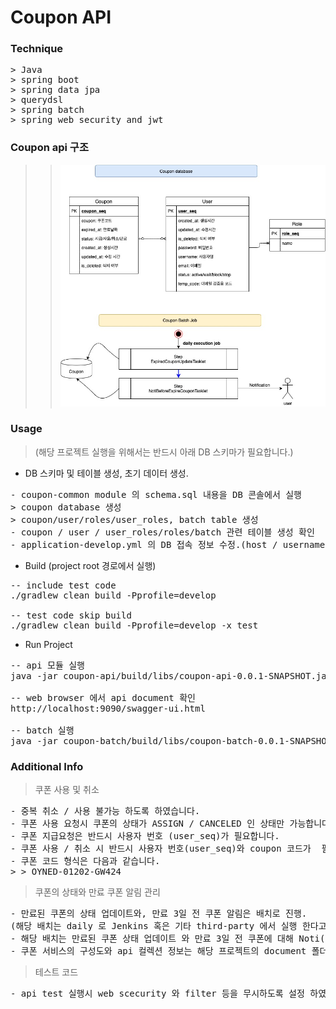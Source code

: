 # Coupon API

### Technique
<pre>
> Java
> spring boot
> spring data jpa
> querydsl
> spring batch
> spring web security and jwt
</pre>

### Coupon api 구조
> > ![Alt text](./document/coupon.jpg)
### Usage
> (해당 프로젝트 실행을 위해서는 반드시 아래 DB 스키마가 필요합니다.)
* DB 스키마 및 테이블 생성, 초기 데이터 생성. 
<pre>
- coupon-common module 의 schema.sql 내용을 DB 콘솔에서 실행
> coupon database 생성
> coupon/user/roles/user_roles, batch table 생성
- coupon / user / user_roles/roles/batch 관련 테이블 생성 확인
- application-develop.yml 의 DB 접속 정보 수정.(host / username / password)
</pre>

* Build (project root 경로에서 실행)
<pre>
-- include test code
./gradlew clean build -Pprofile=develop

-- test code skip build
./gradlew clean build -Pprofile=develop -x test
</pre> 

* Run Project
<pre>
-- api 모듈 실행
java -jar coupon-api/build/libs/coupon-api-0.0.1-SNAPSHOT.jar --spring.profiles.active=develop

-- web browser 에서 api document 확인
http://localhost:9090/swagger-ui.html
    
-- batch 실행
java -jar coupon-batch/build/libs/coupon-batch-0.0.1-SNAPSHOT.jar --spring.profiles.active=develop --job.name=JOB_COUPON targetDate=20200505 
</pre>

### Additional Info

> 쿠폰 사용 및 취소
<pre>
- 중복 취소 / 사용 불가능 하도록 하였습니다.
- 쿠폰 사용 요청시 쿠폰의 상태가 ASSIGN / CANCELED 인 상태만 가능합니다. (또한 expiredAt 확인)   
- 쿠폰 지급요청은 반드시 사용자 번호 (user_seq)가 필요합니다.
- 쿠폰 사용 / 취소 시 반드시 사용자 번호(user_seq)와 coupon 코드가  필요합니다. 
- 쿠폰 코드 형식은 다음과 같습니다.
> > OYNED-01202-GW424 
</pre>

> 쿠폰의 상태와 만료 쿠폰 알림 관리
<pre>
- 만료된 쿠폰의 상태 업데이트와, 만료 3일 전 쿠폰 알림은 배치로 진행.
(해당 배치는 daily 로 Jenkins 혹은 기타 third-party 에서 실행 한다고 가정.)
- 해당 배치는 만료된 쿠폰 상태 업데이트 와 만료 3일 전 쿠폰에 대해 Noti(콘솔출력) 하는 2 Step 으로 구성.
- 쿠폰 서비스의 구성도와 api 컬렉션 정보는 해당 프로젝트의 document 폴더 참조
</pre>

> 테스트 코드
<pre>
- api test 실행시 web scecurity 와 filter 등을 무시하도록 설정 하였습니다.
</pre>